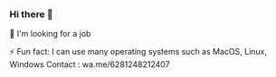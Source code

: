 ### Hi there 👋

<!--
**raufendro-dev/raufendro-dev** is a ✨ _special_ ✨ repository because its `README.md` (this file) appears on your GitHub profile.


--> 💼  I'm looking for a job
⚡   Fun fact: I can use many operating systems such as MacOS, Linux, Windows
    Contact : wa.me/6281248212407
